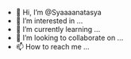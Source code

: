 - 👋 Hi, I’m @Syaaaanatasya
- 👀 I’m interested in ...
- 🌱 I’m currently learning ...
- 💞️ I’m looking to collaborate on ...
- 📫 How to reach me ...

<!---
Syaaaanatasya/Syaaaanatasya is a ✨ special ✨ repository because its `README.md` (this file) appears on your GitHub profile.
You can click the Preview link to take a look at your changes.
--->
